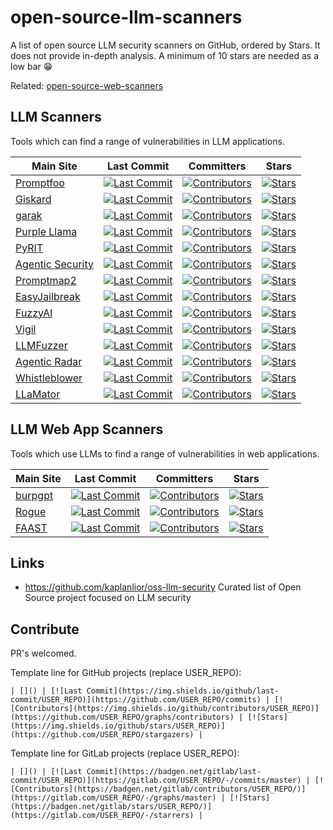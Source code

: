 # open-source-llm-scanners
A list of open source LLM security scanners on GitHub, ordered by Stars. It does not provide in-depth analysis.
A minimum of 10 stars are needed as a low bar 😁

Related: [open-source-web-scanners](https://github.com/psiinon/open-source-web-scanners)

## LLM Scanners

Tools which can find a range of vulnerabilities in LLM applications.

| Main Site | Last Commit | Committers | Stars |
| --- | --- | --- | --- |
| [Promptfoo](https://github.com/promptfoo/promptfoo) | [![Last Commit](https://img.shields.io/github/last-commit/promptfoo/promptfoo)](https://github.com/promptfoo/promptfoo/commits) | [![Contributors](https://img.shields.io/github/contributors/promptfoo/promptfoo)](https://github.com/promptfoo/promptfoo/graphs/contributors) | [![Stars](https://img.shields.io/github/stars/promptfoo/promptfoo)](https://github.com/promptfoo/promptfoo/stargazers) |
| [Giskard](https://github.com/Giskard-AI/giskard) | [![Last Commit](https://img.shields.io/github/last-commit/Giskard-AI/giskard)](https://github.com/Giskard-AI/giskard/commits) | [![Contributors](https://img.shields.io/github/contributors/Giskard-AI/giskard)](https://github.com/Giskard-AI/giskard/graphs/contributors) | [![Stars](https://img.shields.io/github/stars/Giskard-AI/giskard)](https://github.com/Giskard-AI/giskard/stargazers) |
| [garak](https://github.com/NVIDIA/garak) | [![Last Commit](https://img.shields.io/github/last-commit/NVIDIA/garak)](https://github.com/NVIDIA/garak/commits) | [![Contributors](https://img.shields.io/github/contributors/NVIDIA/garak)](https://github.com/NVIDIA/garak/graphs/contributors) | [![Stars](https://img.shields.io/github/stars/NVIDIA/garak)](https://github.com/NVIDIA/garak/stargazers) |
| [Purple Llama](https://github.com/meta-llama/PurpleLlama) | [![Last Commit](https://img.shields.io/github/last-commit/meta-llama/PurpleLlama)](https://github.com/meta-llama/PurpleLlama/commits) | [![Contributors](https://img.shields.io/github/contributors/meta-llama/PurpleLlama)](https://github.com/meta-llama/PurpleLlama/graphs/contributors) | [![Stars](https://img.shields.io/github/stars/meta-llama/PurpleLlama)](https://github.com/meta-llama/PurpleLlama/stargazers) |
| [PyRIT](https://github.com/Azure/PyRIT) | [![Last Commit](https://img.shields.io/github/last-commit/Azure/PyRIT)](https://github.com/Azure/PyRIT/commits) | [![Contributors](https://img.shields.io/github/contributors/Azure/PyRIT)](https://github.com/Azure/PyRIT/graphs/contributors) | [![Stars](https://img.shields.io/github/stars/Azure/PyRIT)](https://github.com/Azure/PyRIT/stargazers) |
| [Agentic Security](https://github.com/msoedov/agentic_security) | [![Last Commit](https://img.shields.io/github/last-commit/msoedov/agentic_security)](https://github.com/msoedov/agentic_security/commits) | [![Contributors](https://img.shields.io/github/contributors/msoedov/agentic_security)](https://github.com/msoedov/agentic_security/graphs/contributors) | [![Stars](https://img.shields.io/github/stars/msoedov/agentic_security)](https://github.com/msoedov/agentic_security/stargazers) |
| [Promptmap2](https://github.com/utkusen/promptmap) | [![Last Commit](https://img.shields.io/github/last-commit/utkusen/promptmap)](https://github.com/utkusen/promptmap/commits) | [![Contributors](https://img.shields.io/github/contributors/utkusen/promptmap)](https://github.com/utkusen/promptmap/graphs/contributors) | [![Stars](https://img.shields.io/github/stars/utkusen/promptmap)](https://github.com/utkusen/promptmap/stargazers) |
| [EasyJailbreak](https://github.com/EasyJailbreak/EasyJailbreak) | [![Last Commit](https://img.shields.io/github/last-commit/EasyJailbreak/EasyJailbreak)](https://github.com/EasyJailbreak/EasyJailbreak/commits) | [![Contributors](https://img.shields.io/github/contributors/EasyJailbreak/EasyJailbreak)](https://github.com/EasyJailbreak/EasyJailbreak/graphs/contributors) | [![Stars](https://img.shields.io/github/stars/EasyJailbreak/EasyJailbreak)](https://github.com/EasyJailbreak/EasyJailbreak/stargazers) |
| [FuzzyAI](https://github.com/cyberark/FuzzyAI) | [![Last Commit](https://img.shields.io/github/last-commit/cyberark/FuzzyAI)](https://github.com/cyberark/FuzzyAI/commits) | [![Contributors](https://img.shields.io/github/contributors/cyberark/FuzzyAI)](https://github.com/cyberark/FuzzyAI/graphs/contributors) | [![Stars](https://img.shields.io/github/stars/cyberark/FuzzyAI)](https://github.com/cyberark/FuzzyAI/stargazers) |
| [Vigil](https://github.com/deadbits/vigil-llm) | [![Last Commit](https://img.shields.io/github/last-commit/deadbits/vigil-llm)](https://github.com/deadbits/vigil-llm/commits) | [![Contributors](https://img.shields.io/github/contributors/deadbits/vigil-llm)](https://github.com/deadbits/vigil-llm/graphs/contributors) | [![Stars](https://img.shields.io/github/stars/deadbits/vigil-llm)](https://github.com/deadbits/vigil-llm/stargazers) |
| [LLMFuzzer](https://github.com/mnns/LLMFuzzer) | [![Last Commit](https://img.shields.io/github/last-commit/mnns/LLMFuzzer)](https://github.com/mnns/LLMFuzzer/commits) | [![Contributors](https://img.shields.io/github/contributors/mnns/LLMFuzzer)](https://github.com/mnns/LLMFuzzer/graphs/contributors) | [![Stars](https://img.shields.io/github/stars/mnns/LLMFuzzer)](https://github.com/mnns/LLMFuzzer/stargazers) |
| [Agentic Radar](https://github.com/splx-ai/agentic-radar) | [![Last Commit](https://img.shields.io/github/last-commit/splx-ai/agentic-radar)](https://github.com/splx-ai/agentic-radar/commits) | [![Contributors](https://img.shields.io/github/contributors/splx-ai/agentic-radar)](https://github.com/splx-ai/agentic-radar/graphs/contributors) | [![Stars](https://img.shields.io/github/stars/splx-ai/agentic-radar)](https://github.com/splx-ai/agentic-radar/stargazers) |
| [Whistleblower](https://github.com/Repello-AI/whistleblower) | [![Last Commit](https://img.shields.io/github/last-commit/Repello-AI/whistleblower)](https://github.com/Repello-AI/whistleblower/commits) | [![Contributors](https://img.shields.io/github/contributors/Repello-AI/whistleblower)](https://github.com/Repello-AI/whistleblower/graphs/contributors) | [![Stars](https://img.shields.io/github/stars/Repello-AI/whistleblower)](https://github.com/Repello-AI/whistleblower/stargazers) |
| [LLaMator](https://github.com/RomiconEZ/LLaMator) | [![Last Commit](https://img.shields.io/github/last-commit/RomiconEZ/LLaMator)](https://github.com/RomiconEZ/LLaMator/commits) | [![Contributors](https://img.shields.io/github/contributors/RomiconEZ/LLaMator)](https://github.com/RomiconEZ/LLaMator/graphs/contributors) | [![Stars](https://img.shields.io/github/stars/RomiconEZ/LLaMator)](https://github.com/RomiconEZ/LLaMator/stargazers) |

## LLM Web App Scanners

Tools which use LLMs to find a range of vulnerabilities in web applications.

| Main Site | Last Commit | Committers | Stars |
| --- | --- | --- | --- |
| [burpgpt](https://github.com/aress31/burpgpt) | [![Last Commit](https://img.shields.io/github/last-commit/aress31/burpgpt)](https://github.com/aress31/burpgpt/commits) | [![Contributors](https://img.shields.io/github/contributors/aress31/burpgpt)](https://github.com/aress31/burpgpt/graphs/contributors) | [![Stars](https://img.shields.io/github/stars/aress31/burpgpt)](https://github.com/aress31/burpgpt/stargazers) |
| [Rogue](https://github.com/faizann24/rogue) | [![Last Commit](https://img.shields.io/github/last-commit/faizann24/rogue)](https://github.com/faizann24/rogue/commits) | [![Contributors](https://img.shields.io/github/contributors/faizann24/rogue)](https://github.com/faizann24/rogue/graphs/contributors) | [![Stars](https://img.shields.io/github/stars/faizann24/rogue)](https://github.com/faizann24/rogue/stargazers) |
| [FAAST](https://github.com/yacwagh/FAAST) | [![Last Commit](https://img.shields.io/github/last-commit/yacwagh/FAAST)](https://github.com/yacwagh/FAAST/commits) | [![Contributors](https://img.shields.io/github/contributors/yacwagh/FAAST)](https://github.com/yacwagh/FAAST/graphs/contributors) | [![Stars](https://img.shields.io/github/stars/yacwagh/FAAST)](https://github.com/yacwagh/FAAST/stargazers) |

## Links

* https://github.com/kaplanlior/oss-llm-security Curated list of Open Source project focused on LLM security

## Contribute

PR's welcomed.

Template line for GitHub projects (replace USER_REPO):
```
| []() | [![Last Commit](https://img.shields.io/github/last-commit/USER_REPO)](https://github.com/USER_REPO/commits) | [![Contributors](https://img.shields.io/github/contributors/USER_REPO)](https://github.com/USER_REPO/graphs/contributors) | [![Stars](https://img.shields.io/github/stars/USER_REPO)](https://github.com/USER_REPO/stargazers) |
```
Template line for GitLab projects (replace USER_REPO):
```
| []() | [![Last Commit](https://badgen.net/gitlab/last-commit/USER_REPO)](https://gitlab.com/USER_REPO/-/commits/master) | [![Contributors](https://badgen.net/gitlab/contributors/USER_REPO/)](https://gitlab.com/USER_REPO/-/graphs/master) | [![Stars](https://badgen.net/gitlab/stars/USER_REPO/)](https://gitlab.com/USER_REPO/-/starrers) |
```
